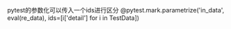 pytest的参数化可以传入一个ids进行区分
@pytest.mark.parametrize('in_data', eval(re_data), ids=[i['detail'] for i in TestData])
